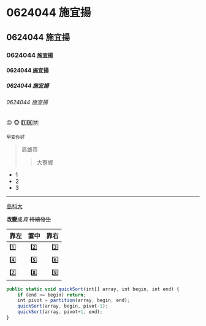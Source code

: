 # 0624044 施宜揚

## 0624044 施宜揚

### 0624044 `施宜揚`

#### 0624044 施宜揚

##### 0624044 施宜揚

###### 0624044 施宜揚

:rage:
:monkey_face:
:one::eight::u7981:

```早安你好```

> 高雄市
>> 大寮鄉

* 1
* 2
* 3 
***
[高科大](https://www.nkust.edu.tw/)

**改變**成*真* ~~持續發生~~

|靠左   |置中     |靠右  |
|:-----|:------:|-----:|
|:one:|:two:|:three:|
|:four:|:five:|:six:|
|:seven:|:eight:|:nine:|

``` js
public static void quickSort(int[] array, int begin, int end) {
    if (end <= begin) return;
    int pivot = partition(array, begin, end);
    quickSort(array, begin, pivot-1);
    quickSort(array, pivot+1, end);
} 
```
